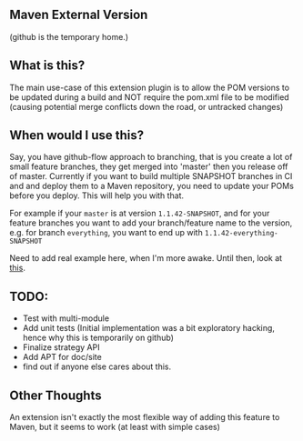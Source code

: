 Maven External Version
-----------------------

(github is the temporary home.)

What is this?
--------------

The main use-case of this extension plugin is to allow the POM versions to be updated during a build and NOT require
the pom.xml file to be modified (causing potential merge conflicts down the road, or untracked changes)

When would I use this?
-----------------------

Say, you have github-flow approach to branching, that is you create a lot of small feature branches, they get merged
into 'master' then you release off of master.  Currently if you want to build multiple SNAPSHOT branches in CI and
and deploy them to a Maven repository, you need to update your POMs before you deploy.  This will help you with that.

For example if your `master` is at version `1.1.42-SNAPSHOT`, and for your feature branches you want to add your
branch/feature name to the version, e.g. for branch `everything`, you want to end up with `1.1.42-everything-SNAPSHOT`


Need to add real example here, when I'm more awake. Until then, look at [this](https://github.com/bdemers/maven-external-version/blob/master/maven-external-version-plugin/src/it/simple-module/pom.xml#L54-L68).


TODO:
-----

* Test with multi-module
* Add unit tests (Initial implementation was a bit exploratory hacking, hence why this is temporarily on github)
* Finalize strategy API
* Add APT for doc/site
* find out if anyone else cares about this.

Other Thoughts
---------------

An extension isn't exactly the most flexible way of adding this feature to Maven, but it seems to work (at least with
simple cases)


